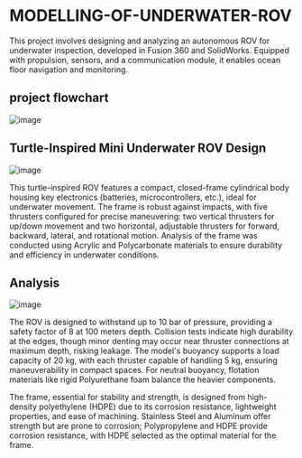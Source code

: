 # MODELLING-OF-UNDERWATER-ROV
This project involves designing and analyzing an autonomous ROV for underwater inspection, developed in Fusion 360 and SolidWorks. Equipped with propulsion, sensors, and a communication module, it enables ocean floor navigation and monitoring.

##  project flowchart
  
![image](https://github.com/user-attachments/assets/4560b306-a956-4b6d-88e3-0d841c03d3ca)

##  Turtle-Inspired Mini Underwater ROV Design

![image](https://github.com/user-attachments/assets/69d36a02-2bbd-4d6c-a2cb-7d078e265f04)

This turtle-inspired ROV features a compact, closed-frame cylindrical body housing key electronics (batteries, microcontrollers, etc.), ideal for underwater movement. The frame is robust against impacts, with five thrusters configured for precise maneuvering: two vertical thrusters for up/down movement and two horizontal, adjustable thrusters for forward, backward, lateral, and rotational motion. Analysis of the frame was conducted using Acrylic and Polycarbonate materials to ensure durability and efficiency in underwater conditions.

## Analysis

![image](https://github.com/user-attachments/assets/80f693d2-1e2f-49de-960b-2daebd09fd8b)

The ROV is designed to withstand up to 10 bar of pressure, providing a safety factor of 8 at 100 meters depth. Collision tests indicate high durability at the edges, though minor denting may occur near thruster connections at maximum depth, risking leakage. The model's buoyancy supports a load capacity of 20 kg, with each thruster capable of handling 5 kg, ensuring maneuverability in compact spaces. For neutral buoyancy, flotation materials like rigid Polyurethane foam balance the heavier components.

The frame, essential for stability and strength, is designed from high-density polyethylene (HDPE) due to its corrosion resistance, lightweight properties, and ease of machining. Stainless Steel and Aluminum offer strength but are prone to corrosion; Polypropylene and HDPE provide corrosion resistance, with HDPE selected as the optimal material for the frame.
